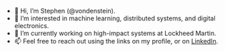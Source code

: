- 👋 Hi, I’m Stephen (@vondenstein). 
- 👀 I’m interested in machine learning, distributed systems, and digital electronics.
- 🏢 I’m currently working on high-impact systems at Lockheed Martin.
- 📫 Feel free to reach out using the links on my profile, or on [LinkedIn](https://www.linkedin.com/in/stephen-vondenstein/).
